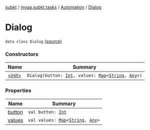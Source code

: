 [subkt](../../../index.md) / [myaa.subkt.tasks](../../index.md) / [Automation](../index.md) / [Dialog](./index.md)

# Dialog

`data class Dialog` [(source)](https://github.com/Myaamori/SubKt/blob/0.1.19/src/main/kotlin/myaa/subkt/tasks/asstasks.kt#L772)

### Constructors

| Name | Summary |
|---|---|
| [&lt;init&gt;](-init-.md) | `Dialog(button: `[`Int`](https://kotlinlang.org/api/latest/jvm/stdlib/kotlin/-int/index.html)`, values: `[`Map`](https://kotlinlang.org/api/latest/jvm/stdlib/kotlin.collections/-map/index.html)`<`[`String`](https://kotlinlang.org/api/latest/jvm/stdlib/kotlin/-string/index.html)`, `[`Any`](https://kotlinlang.org/api/latest/jvm/stdlib/kotlin/-any/index.html)`>)` |

### Properties

| Name | Summary |
|---|---|
| [button](button.md) | `val button: `[`Int`](https://kotlinlang.org/api/latest/jvm/stdlib/kotlin/-int/index.html) |
| [values](values.md) | `val values: `[`Map`](https://kotlinlang.org/api/latest/jvm/stdlib/kotlin.collections/-map/index.html)`<`[`String`](https://kotlinlang.org/api/latest/jvm/stdlib/kotlin/-string/index.html)`, `[`Any`](https://kotlinlang.org/api/latest/jvm/stdlib/kotlin/-any/index.html)`>` |
